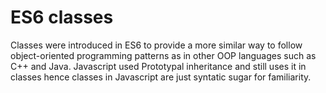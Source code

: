 # ES6 classes
Classes were introduced in ES6 to provide a more similar way to follow object-oriented programming patterns as in other OOP languages such as C++ and Java. Javascript used Prototypal inheritance and still uses it in classes hence classes in Javascript are just syntatic sugar for familiarity.